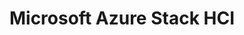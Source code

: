 ---
type: docs
title: "Microsoft Azure Stack HCI"
linkTitle: "Microsoft Azure Stack HCI"
weight: 3
description: >-
  The scenarios in this section will walk you through how to project an **Azure Stack HCI Virtual Machine** as an Azure Arc-enabled server in an automated fashion. 

  In each scenario, you will find a detailed, technical explanation of the mechanism.
---